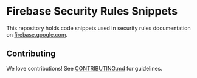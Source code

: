 # Firebase Security Rules Snippets

This repository holds code snippets used in security rules documentation
on [firebase.google.com](https://firebase.google.com/docs/).

## Contributing

We love contributions! See [CONTRIBUTING.md](./CONTRIBUTING.md) for guidelines.